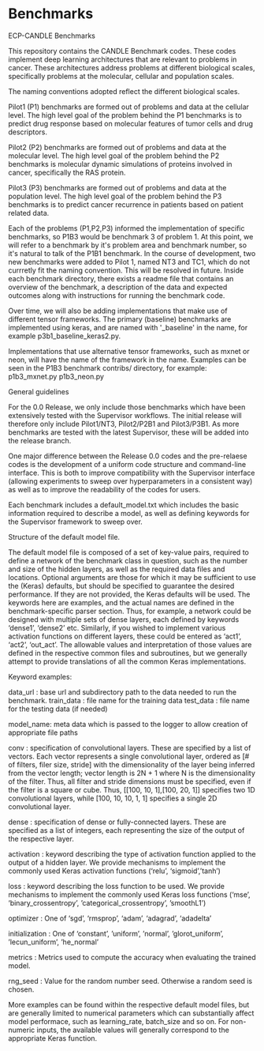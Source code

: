 # Benchmarks
ECP-CANDLE Benchmarks


This repository contains the CANDLE Benchmark codes. These codes implement deep learning architectures that are relevant to problems in cancer. These architectures address problems at different biological scales, specifically problems at the molecular, cellular and population scales.

The naming conventions adopted reflect the different biological scales.

Pilot1 (P1) benchmarks are formed out of problems and data at the cellular level. The high level goal of the problem behind the P1 benchmarks is to predict drug response based on molecular features of tumor cells and drug descriptors.

Pilot2 (P2) benchmarks are formed out of problems and data at the molecular level. The high level goal of the problem behind the P2 benchmarks is molecular dynamic simulations of proteins involved in cancer, specifically the RAS protein.

Pilot3 (P3) benchmarks are formed out of problems and data at the population level. The high level goal of the problem behind the P3 benchmarks is to predict cancer recurrence in patients based on patient related data.

Each of the problems (P1,P2,P3) informed the implementation of specific benchmarks, so P1B3 would be benchmark 3 of problem 1. At this point, we will refer to a benchmark by it's problem area and benchmark number, so it's natural to talk of the P1B1 benchmark. In the course of development, two new benchmarks were added to Pilot 1, named NT3 and TC1, which do not currretly fit the naming convention. This will be resolved in future. Inside each benchmark directory, there exists a readme file that contains an overview of the benchmark, a description of the data and expected outcomes along with instructions for running the benchmark code.


Over time, we will also be adding implementations that make use of different tensor frameworks. The primary (baseline) benchmarks are implemented using keras, and are named with '_baseline' in the name, for example p3b1_baseline_keras2.py. 

Implementations that use alternative tensor frameworks, such as mxnet or neon, will have the name of the framework in the name. Examples can be seen in the P1B3 benchmark contribs/ directory, for example:
        p1b3_mxnet.py
        p1b3_neon.py


General guidelines
   
For the 0.0 Release, we only include those benchmarks which have been extensively tested with the Supervisor workflows. The initial release will therefore only include Pilot1/NT3, Pilot2/P2B1 and Pilot3/P3B1. As more benchmarks are tested with the latest Supervisor, these will be added into the release branch. 

One major difference between the Release 0.0 codes and the pre-relaese codes is the development of a uniform code structure and command-line interface. This is both to improve compatibility with the Supervisor interface (allowing experiments to sweep over hyperparameters in a consistent way) as well as to improve the readability of the codes for users. 

Each benchmark includes a default_model.txt which includes the basic information required to describe a model, as well as defining keywords for the Supervisor framework to sweep over. 

Structure of the default model file. 

The default model file is composed of a set of key-value pairs, required to define a network of the benchmark class in question, such as the number and size of the hidden layers, as well as the required data files and locations. Optional arguments are those for which it may be sufficient to use the (Keras) defaults, but should be specified to guarantee the desired performance. If they are not provided, the Keras defaults will be used. The keywords here are examples, and the actual names are defined in the benchmark-specific parser section. Thus, for example, a network could be designed with multiple sets of dense layers, each defined by keywords ‘dense1’, ‘dense2’ etc. Similarly, if you wished to implement various activation functions on different layers, these could be entered as ‘act1’, ‘act2’, ‘out_act’. 
The allowable values and interpretation of those values are defined in the respective common files and subroutines, but we generally attempt to provide translations of all the common Keras implementations. 

Keyword examples:

data_url	: base url and subdirectory path to the data needed to run the benchmark.
train_data	: file name for the training data
test_data 	: file name for the testing data (if needed)

model_name: meta data which is passed to the logger to allow creation of appropriate file paths

conv		: specification of convolutional layers. These are specified by a list of vectors. Each vector represents a single convolutional layer, ordered as [# of filters, filer size, stride] with the dimensionality of the layer being inferred from the vector length; vector length is 2N + 1 where N is the dimensionality of the filter. Thus, all filter and stride dimensions must be specified, even if the filter is a square or cube.  Thus, [[100, 10, 1],[100, 20, 1]] specifies two 1D convolutional layers, while [100, 10, 10, 1, 1] specifies a single 2D convolutional layer. 

dense		: specification of dense or fully-connected layers. These are specified as a list of integers, each representing the size of the output of the respective layer. 

activation 	: keyword describing the type of activation function applied to the output of a hidden layer. We provide mechanisms to implement the commonly used Keras activation functions (‘relu’, ‘sigmoid’,’tanh’)

loss		: keyword describing the loss function to be used. We provide mechanisms to implement the commonly used Keras loss functions (‘mse’, ‘binary_crossentropy’, ’categorical_crossentropy’, ’smoothL1’)

optimizer	: One of ‘sgd’, ‘rmsprop’, ‘adam’, ‘adagrad’, ‘adadelta’

initialization 	: One of ‘constant’, ’uniform’, ’normal’, ’glorot_uniform’, ’lecun_uniform’, ’he_normal’ 

metrics         : Metrics used to compute the accuracy when evaluating the trained model.

rng_seed        : Value for the random number seed. Otherwise a random seed is chosen. 

More examples can be found within the respective default model files, but are generally limited to numerical parameters which can substantially affect model performace, such as learning_rate, batch_size and so on. For non-numeric inputs, the available values will generally correspond to the appropriate Keras function. 

